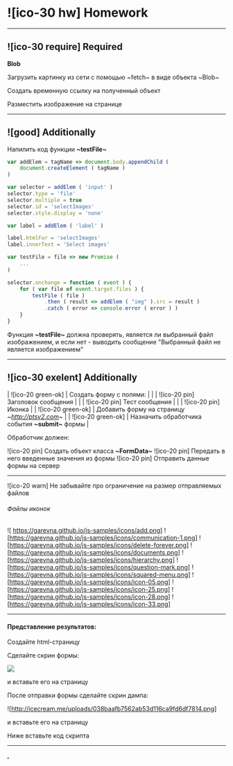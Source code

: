 
# ![ico-30 hw] Homework

___________________________________________

## ![ico-30 require] Required

**Blob**

Загрузить картинку из сети с помощью ~fetch~ в виде объекта ~Blob~

Создать временную ссылку на полученный объект

Разместить изображение на странице

_____________________________________________________________

## ![good] Additionally

Напилить код функции **~testFile~**

~~~js
var addElem = tagName => document.body.appendChild (
    document.createElement ( tagName )
)

var selector = addElem ( 'input' )
selector.type = 'file'
selector.multiple = true
selector.id = 'selectImages'
selector.style.display = 'none'

var label = addElem ( 'label' )

label.htmlFor = 'selectImages'
label.innerText = 'Select images'

var testFile = file => new Promise (
    ...
)

selector.onchange = function ( event ) {
    for ( var file of event.target.files ) {
        testFile ( file )
            .then ( result => addElem ( "img" ).src = result )
            .catch ( error => console.error ( error ) )
    }
}
~~~

Функция **~testFile~** должна проверять, является ли выбранный файл изображением, и если нет - выводить сообщение "Выбранный файл не является изображением"

_______________________________

## ![ico-30 exelent] Additionally

| ![ico-20 green-ok] | Создать форму с полями: |
| | ![ico-20 pin] Заголовок сообщения |
| | ![ico-20 pin] Тест сообщения |
| | ![ico-20 pin] Иконка |
| ![ico-20 green-ok] | Добавить форму на страницу _~http://ptsv2.com~_ |
| ![ico-20 green-ok] | Назначить обработчика события **~submit~** формы |

Обработчик должен:

![ico-20 pin] Создать объект класса **~FormData~**
![ico-20 pin] Передать в него введенные значения из формы
![ico-20 pin] Отправить данные формы на сервер

__________________________

![ico-20 warn] Не забывайте про ограничение на размер отправляемых файлов

###### Файлы иконок

![ https://garevna.github.io/js-samples/icons/add.png]
![https://garevna.github.io/js-samples/icons/communication-1.png]
![https://garevna.github.io/js-samples/icons/delete-forever.png]
![https://garevna.github.io/js-samples/icons/documents.png]
![https://garevna.github.io/js-samples/icons/hierarchy.png]
![https://garevna.github.io/js-samples/icons/question-mark.png]
![https://garevna.github.io/js-samples/icons/squared-menu.png]
![https://garevna.github.io/js-samples/icons/icon-05.png]
![https://garevna.github.io/js-samples/icons/icon-25.png]
![https://garevna.github.io/js-samples/icons/icon-28.png]
![https://garevna.github.io/js-samples/icons/icon-33.png]


______________________________________________________________________________

#### Представление результатов:

Создайте html-страницу

Сделайте скрин формы:

![](http://icecream.me/uploads/5f2c7ffaffa08cd3a62925355ba3a3c7.png)

и вставьте его на страницу

После отправки формы сделайте скрин дампа:

![http://icecream.me/uploads/038baafb7562ab53d116ca9fd6df7814.png]

и вставьте его на страницу

Ниже вставьте код скрипта

______________________________________________________________________________

[.](src/lessons/hw-13-answers.html)
